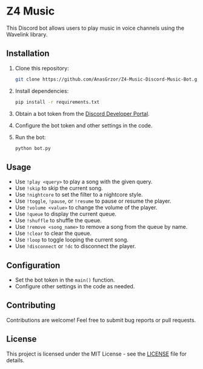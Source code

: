 # Z4 Music

This Discord bot allows users to play music in voice channels using the Wavelink library.

## Installation

1. Clone this repository:

    ```bash
    git clone https://github.com/AnasGrzor/Z4-Music-Discord-Music-Bot.git
    ```

2. Install dependencies:

    ```bash
    pip install -r requirements.txt
    ```

3. Obtain a bot token from the [Discord Developer Portal](https://discord.com/developers/applications).

4. Configure the bot token and other settings in the code.

5. Run the bot:

    ```bash
    python bot.py
    ```

## Usage

- Use `!play <query>` to play a song with the given query.
- Use `!skip` to skip the current song.
- Use `!nightcore` to set the filter to a nightcore style.
- Use `!toggle`, `!pause`, or `!resume` to pause or resume the player.
- Use `!volume <value>` to change the volume of the player.
- Use `!queue` to display the current queue.
- Use `!shuffle` to shuffle the queue.
- Use `!remove <song_name>` to remove a song from the queue by name.
- Use `!clear` to clear the queue.
- Use `!loop` to toggle looping the current song.
- Use `!disconnect` or `!dc` to disconnect the player.

## Configuration

- Set the bot token in the `main()` function.
- Configure other settings in the code as needed.

## Contributing

Contributions are welcome! Feel free to submit bug reports or pull requests.

## License

This project is licensed under the MIT License - see the [LICENSE](LICENSE) file for details.
